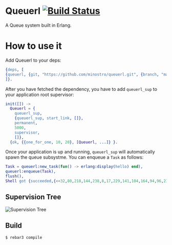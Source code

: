 Queuerl [![Build Status](https://secure.travis-ci.org/johannesh/ibrowse.png)](http://travis-ci.org/minostro/queuerl)
=====

A Queue system built in Erlang.

How to use it
=====
Add Queuerl to your deps:

```erlang
{deps, [
{queuerl, {git, "https://github.com/minostro/queuerl.git", {branch, "master"}}}
]}.
```
After you have fetched the dependency, you have to add `queuerl_sup` to your application root supervisor:

```erlang
init([]) ->
  Queuerl = {
    queuerl_sup,
    {queuerl_sup, start_link, []},
    permanent,
    5000,
    supervisor,
    []},
  {ok, {{one_for_one, 10, 20}, [Queuerl, ...]} }.
```

Once your application is up and running, `queuerl_sup` will automatically spawn the queue subsystme.  You can enqueue a `Task` as follows:

```erlang
Task = queuerl:new_task(fun() -> erlang:display(hello) end),
queuerl:enqueue(Task),
flush(),
Shell got {succeeded,{<<32,80,218,144,238,8,17,229,141,104,164,94,96,232,145,185>>}}
```

Supervision Tree
-----
![Supervision Tree](https://github.com/minostro/queuerl/blob/master/docs/supervision-tree.png "Supervision Tree")

Build
-----

    $ rebar3 compile
